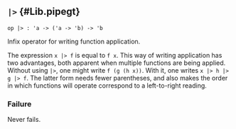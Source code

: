 ## `|>` {#Lib.pipegt}


```
op |> : 'a -> ('a -> 'b) -> 'b
```



Infix operator for writing function application.


The expression `x |> f` is equal to `f x`. This way of writing
application has two advantages, both apparent when multiple
functions are being applied.  Without using `|>`, one might write
`f (g (h x))`. With it, one writes `x |> h |> g |> f`.  The latter
form needs fewer parentheses, and also makes the order in which
functions will operate correspond to a left-to-right reading.

### Failure

Never fails.
